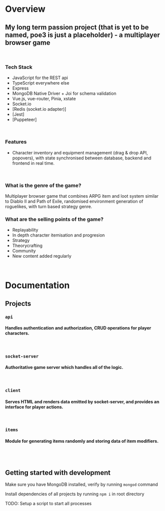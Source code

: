 # Overview

## My long term passion project (that is yet to be named, poe3 is just a placeholder) - a multiplayer browser game

<br>

### Tech Stack

- JavaScript for the REST api
- TypeScript everywhere else
- Express
- MongoDB Native Driver + Joi for schema validation
- Vue.js, vue-router, Pinia, xstate
- Socket.io
- [Redis (socket.io adapter)]
- [Jest]
- [Puppeteer]

<br>

### Features

- Character inventory and equipment management (drag & drop API, popovers), with state synchronised between database, backend and frontend in real time.

<br>

### What is the genre of the game?

Multiplayer browser game that combines ARPG item and loot system similar to Diablo II and Path of Exile,
randomised environment generation of roguelikes, with turn based strategy genre.

### What are the selling points of the game?

- Replayability
- In depth character itemisation and progresion
- Strategy
- Theorycrafting
- Community
- New content added regularly

<br>

# Documentation

## Projects

### **`api`**
#### Handles authentication and authorization, CRUD operations for player characters.

<br>

### **`socket-server`**
#### Authoritative game server which handles all of the logic.

<br>

### **`client`**
#### Serves HTML and renders data emitted by socket-server, and provides an interface for player actions.

<br>

### **`items`**
#### Module for generating items randomly and storing data of item modifiers.

<br>
<br>

## Getting started with development

Make sure you have MongoDB installed, verify by running `mongod` command

Install dependencies of all projects by running `npm i` in root directory

TODO: Setup a script to start all processes
